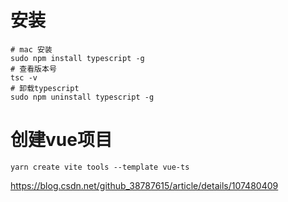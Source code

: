 # 安装

```
# mac 安装
sudo npm install typescript -g
# 查看版本号
tsc -v
# 卸载typescript
sudo npm uninstall typescript -g
```

#  创建vue项目

```
yarn create vite tools --template vue-ts
```

https://blog.csdn.net/github_38787615/article/details/107480409